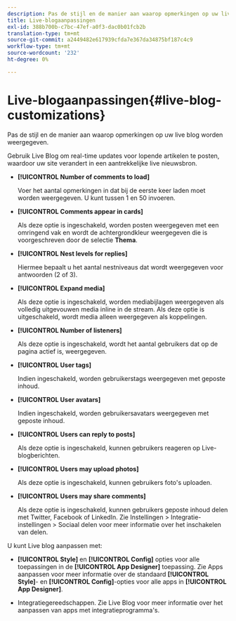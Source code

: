 ```yaml
---
description: Pas de stijl en de manier aan waarop opmerkingen op uw live blog worden weergegeven.
title: Live-blogaanpassingen
exl-id: 388b700b-c7bc-47ef-a0f3-dac0b01fcb2b
translation-type: tm+mt
source-git-commit: a2449482e617939cfda7e367da34875bf187c4c9
workflow-type: tm+mt
source-wordcount: '232'
ht-degree: 0%

---
```


# Live-blogaanpassingen{#live-blog-customizations}

Pas de stijl en de manier aan waarop opmerkingen op uw live blog worden weergegeven.



Gebruik Live Blog om real-time updates voor lopende artikelen te posten, waardoor uw site verandert in een aantrekkelijke live nieuwsbron.

* **[!UICONTROL Number of comments to load]**

   Voer het aantal opmerkingen in dat bij de eerste keer laden moet worden weergegeven. U kunt tussen 1 en 50 invoeren.

* **[!UICONTROL Comments appear in cards]**

   Als deze optie is ingeschakeld, worden posten weergegeven met een omringend vak en wordt de achtergrondkleur weergegeven die is voorgeschreven door de selectie **Thema**.

* **[!UICONTROL Nest levels for replies]**

   Hiermee bepaalt u het aantal nestniveaus dat wordt weergegeven voor antwoorden (2 of 3).

* **[!UICONTROL Expand media]**

   Als deze optie is ingeschakeld, worden mediabijlagen weergegeven als volledig uitgevouwen media inline in de stream. Als deze optie is uitgeschakeld, wordt media alleen weergegeven als koppelingen.

* **[!UICONTROL Number of listeners]**

   Als deze optie is ingeschakeld, wordt het aantal gebruikers dat op de pagina actief is, weergegeven.

* **[!UICONTROL User tags]**

   Indien ingeschakeld, worden gebruikerstags weergegeven met geposte inhoud.

* **[!UICONTROL User avatars]**

   Indien ingeschakeld, worden gebruikersavatars weergegeven met geposte inhoud.

* **[!UICONTROL Users can reply to posts]**

   Als deze optie is ingeschakeld, kunnen gebruikers reageren op Live-blogberichten.

* **[!UICONTROL Users may upload photos]**

   Als deze optie is ingeschakeld, kunnen gebruikers foto&#39;s uploaden.

* **[!UICONTROL Users may share comments]**

   Als deze optie is ingeschakeld, kunnen gebruikers geposte inhoud delen met Twitter, Facebook of LinkedIn. Zie Instellingen > Integratie-instellingen > Sociaal delen voor meer informatie over het inschakelen van delen.

U kunt Live blog aanpassen met:

* **[!UICONTROL Style]** en  **[!UICONTROL Config]** opties voor alle toepassingen in de  **[!UICONTROL App Designer]** toepassing. Zie Apps aanpassen voor meer informatie over de standaard **[!UICONTROL Style]**- en **[!UICONTROL Config]**-opties voor alle apps in **[!UICONTROL App Designer]**.

* Integratiegereedschappen. Zie Live Blog voor meer informatie over het aanpassen van apps met integratieprogramma&#39;s.
